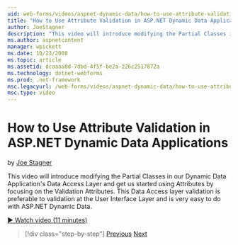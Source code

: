 ```yaml
---
uid: web-forms/videos/aspnet-dynamic-data/how-to-use-attribute-validation-in-aspnet-dynamic-data-applications
title: "How to Use Attribute Validation in ASP.NET Dynamic Data Applications | Microsoft Docs"
author: JoeStagner
description: "This video will introduce modifying the Partial Classes in our Dynamic Data Application's Data Access Layer and get us started using Attributes by focusing o..."
ms.author: aspnetcontent
manager: wpickett
ms.date: 10/23/2008
ms.topic: article
ms.assetid: dcaaaa8d-7dbd-4f5f-be2a-226c2517872a
ms.technology: dotnet-webforms
ms.prod: .net-framework
msc.legacyurl: /web-forms/videos/aspnet-dynamic-data/how-to-use-attribute-validation-in-aspnet-dynamic-data-applications
msc.type: video
---
```

How to Use Attribute Validation in ASP.NET Dynamic Data Applications
====================
by [Joe Stagner](https://github.com/JoeStagner)

This video will introduce modifying the Partial Classes in our Dynamic Data Application's Data Access Layer and get us started using Attributes by focusing on the Validation Attributes. This Data Access layer validation is preferable to validation at the User Interface Layer and is very easy to do with ASP.NET Dynamic Data.

[&#9654; Watch video (11 minutes)](https://channel9.msdn.com/Blogs/ASP-NET-Site-Videos/how-to-use-attribute-validation-in-aspnet-dynamic-data-applications)

>[!div class="step-by-step"]
[Previous](how-to-enable-table-specific-routing-in-dynamic-data-applications.md)
[Next](how-to-implement-custom-field-validation-with-imperative-logic-in-vb-or-c.md)